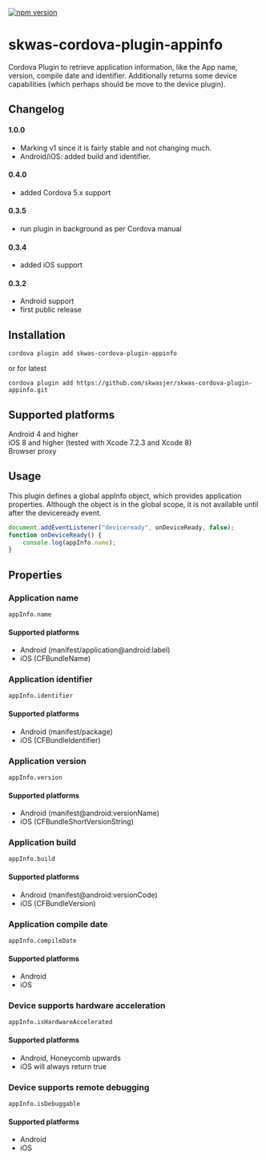 [![npm version](https://badge.fury.io/js/skwas-cordova-plugin-appinfo.svg)](https://badge.fury.io/js/skwas-cordova-plugin-appinfo)

# skwas-cordova-plugin-appinfo
Cordova Plugin to retrieve application information, like the App name, version, compile date and identifier. Additionally returns some device capabilities (which perhaps should be move to the device plugin).

## Changelog

#### 1.0.0 ####
- Marking v1 since it is fairly stable and not changing much.
- Android/iOS: added build and identifier.

#### 0.4.0
- added Cordova 5.x support

#### 0.3.5
- run plugin in background as per Cordova manual

#### 0.3.4
- added iOS support

#### 0.3.2
- Android support
- first public release

## Installation ##

`cordova plugin add skwas-cordova-plugin-appinfo`

or for latest

`cordova plugin add https://github.com/skwasjer/skwas-cordova-plugin-appinfo.git`


## Supported platforms ##

Android 4 and higher  
iOS 8 and higher (tested with Xcode 7.2.3 and Xcode 8)  
Browser proxy

## Usage ##

This plugin defines a global appInfo object, which provides application properties. Although the object is in the global scope, it is not available until after the deviceready event.

```js
document.addEventListener("deviceready", onDeviceReady, false);
function onDeviceReady() {
    console.log(appInfo.name);
}
```

## Properties ##

### Application name ###
`appInfo.name`

#### Supported platforms ####
- Android (manifest/application@android:label)
- iOS (CFBundleName)

### Application identifier ###
`appInfo.identifier`

#### Supported platforms ####
- Android (manifest/package)
- iOS (CFBundleIdentifier)

### Application version ###
`appInfo.version`

#### Supported platforms ####
- Android (manifest@android:versionName)
- iOS (CFBundleShortVersionString)

### Application build ###
`appInfo.build`

#### Supported platforms ####
- Android (manifest@android:versionCode)
- iOS (CFBundleVersion)

### Application compile date ###
`appInfo.compileDate`

#### Supported platforms ####
- Android
- iOS

### Device supports hardware acceleration ###
`appInfo.isHardwareAccelerated`

#### Supported platforms ####
- Android, Honeycomb upwards
- iOS will always return true

### Device supports remote debugging ###
`appInfo.isDebuggable`

#### Supported platforms ####
- Android
- iOS
